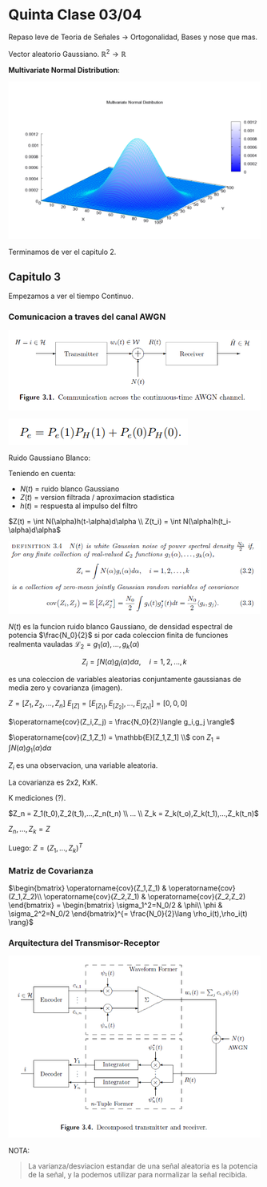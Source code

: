 # Quinta Clase 03/04

Repaso leve de Teoria de Señales -> Ortogonalidad, Bases y nose que mas.

Vector aleatorio Gaussiano. $\mathbb{R}^2 \to \mathbb{R}$

**Multivariate Normal Distribution**:

![Multivariante Normal Gaussiana](Imagenes/image-2.png)

Terminamos de ver el capitulo 2.

## Capitulo 3

Empezamos a ver el tiempo Continuo.

### Comunicacion a traves del canal AWGN

![Transmisor-Receptor (continua)](Imagenes/image-6.png)

![alt text](image.png)

Ruido Gaussiano Blanco:

Teniendo en cuenta:

- $N(t)$ = ruido blanco Gaussiano
- $Z(t)$ = version filtrada / aproximacion stadistica
- $h(t)$ = respuesta al impulso del filtro

$Z(t) = \int N(\alpha)h(t-\alpha)d\alpha \\ Z(t_i) = \int N(\alpha)h(t_i-\alpha)d\alpha$

![alt text](Imagenes/image-4.png)

$N(t)$ es la funcion ruido blanco Gaussiano, de densidad espectral de potencia $\frac{N_0}{2}$ si por cada coleccion finita de funciones realmenta vauladas $\mathcal{L_2} = g_1(\alpha),...,g_k(\alpha)$

$$Z_i = \int N(\alpha)g_i(\alpha)d\alpha, \quad i = 1,2,...,k$$

es una coleccion de variables aleatorias conjuntamente gaussianas de media zero y covarianza (imagen).

$Z = [Z_1,Z_2,...,Z_n]$
$E_{[Z]}=[E_{[Z_1]},E_{[Z_2]},...,E_{[Z_n]}] = [0,0,0]$

$\operatorname{cov}(Z_i,Z_j) = \frac{N_0}{2}\langle g_i,g_j \rangle$

$\operatorname{cov}(Z_1,Z_1) = \mathbb{E}[Z_1,Z_1] \\$ con $Z_1 = \int N(\alpha)g_1(\alpha)d\alpha$

$Z_i$ es una observacion, una variable aleatoria.

La covarianza es 2x2, KxK.

K mediciones (?).

$Z_n = Z_1(t_0),Z_2(t_1),...,Z_n(t_n) \\ ... \\ Z_k = Z_k(t_o),Z_k(t_1),...,Z_k(t_n)$

$Z_n,...,Z_k = Z$

Luego: $Z = (Z_1,...,Z_k)^T$

### Matriz de Covarianza

$\begin{bmatrix}
    \operatorname{cov}(Z_1,Z_1) & \operatorname{cov}(Z_1,Z_2)\\
    \operatorname{cov}(Z_2,Z_1) & \operatorname{cov}(Z_2,Z_2)
\end{bmatrix} = \begin{bmatrix}
    \sigma_1^2=N_0/2 & \phi\\
    \phi & \sigma_2^2=N_0/2
\end{bmatrix}^{= \frac{N_0}{2}\lang \rho_i(t),\rho_i(t) \rang}$

### Arquitectura del Transmisor-Receptor

![alt text](Imagenes/image-5.png)

NOTA:

>La varianza/desviacion estandar de una señal aleatoria es la potencia de la señal, y la podemos utilizar para normalizar la señal recibida.
